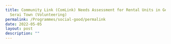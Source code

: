 ```yaml
---
title: Community Link (ComLink) Needs Assessment for Rental Units in Geylang
  Serai Town (Volunteering)
permalink: /Programmes/social-good/permalink
date: 2022-05-05
layout: post
description: ""
---
```

